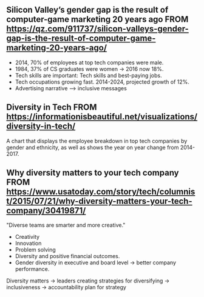 ## Silicon Valley’s gender gap is the result of computer-game marketing 20 years ago FROM  https://qz.com/911737/silicon-valleys-gender-gap-is-the-result-of-computer-game-marketing-20-years-ago/

- 2014, 70% of employees at top tech companies were male. 
- 1984, 37% of CS graduates were women -> 2016 now 18%. 
- Tech skills are important: Tech skills and best-paying jobs.
- Tech occupations growing fast. 2014-2024, projected growth of 12%. 
- Advertising narrative --> inclusive messages

## Diversity in Tech FROM https://informationisbeautiful.net/visualizations/diversity-in-tech/

A chart that displays the employee breakdown in top tech companies by gender and ethnicity, as well as shows the year on year change from 2014-2017. 

## Why diversity matters to your tech company FROM https://www.usatoday.com/story/tech/columnist/2015/07/21/why-diversity-matters-your-tech-company/30419871/

"Diverse teams are smarter and more creative."
- Creativity 
- Innovation
- Problem solving 
- Diversity and positive financial outcomes. 
- Gender diversity in executive and board level ->  better company performance. 

Diversity matters -> leaders creating strategies for diversifying -> inclusiveness -> accountability plan for strategy 
